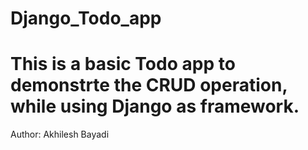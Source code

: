 ﻿# Django_Todo_app

# This is a basic Todo app to demonstrte the CRUD operation, while using Django as framework.


Author: Akhilesh Bayadi
